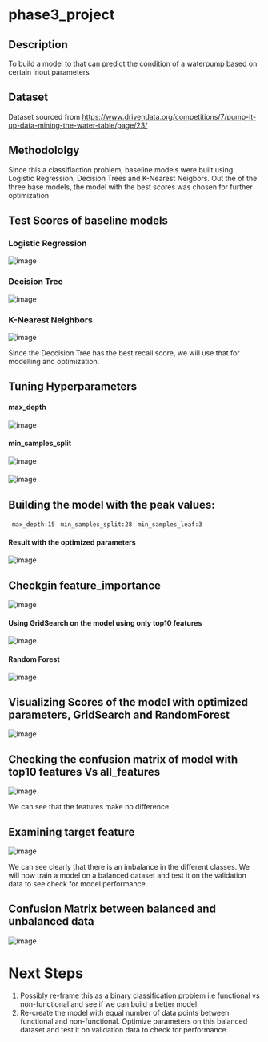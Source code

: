 # phase3_project

## Description
  To build a model to that can predict the condition of a waterpump based on certain inout parameters
  
## Dataset
  Dataset sourced from https://www.drivendata.org/competitions/7/pump-it-up-data-mining-the-water-table/page/23/
  
## Methodololgy
  Since this a classifiaction problem, baseline models were built using Logistic Regression, Decision Trees and K-Nearest Neigbors.
  Out the of the three base models, the model with the best scores was chosen for further optimization
  
 ## Test Scores of baseline models
  ### Logistic Regression
  ![image](https://user-images.githubusercontent.com/108379254/208484416-838282c6-ea68-4da8-86d2-0bde4eb17042.png)

### Decision Tree
  ![image](https://user-images.githubusercontent.com/108379254/208484595-c9373c90-6920-463f-af8a-42b33aac592d.png)

### K-Nearest Neighbors
  ![image](https://user-images.githubusercontent.com/108379254/208484682-64f01323-9ff8-4d90-a0e8-5258a2ec7968.png)
  
  Since the Deccision Tree has the best recall score, we will use that for modelling and optimization.
  
 ## Tuning Hyperparameters
  #### max_depth
  ![image](https://user-images.githubusercontent.com/108379254/208485011-024eb1b2-08e3-4c56-8e26-d5bf9a6a7e4d.png)

  #### min_samples_split
  ![image](https://user-images.githubusercontent.com/108379254/208485113-4fd41364-d903-48b1-9caa-80accbfceda7.png)

  ####
  ![image](https://user-images.githubusercontent.com/108379254/208485349-a16c2570-3a3d-468c-aaf1-0c259d95ef10.png)

## Building the model with the peak values: 
 ` max_depth:15`
 ` min_samples_split:28`
 ` min_samples_leaf:3`
 
 #### Result with the optimized parameters
 ![image](https://user-images.githubusercontent.com/108379254/208486085-64cd36e7-b9a7-4aff-8a9b-293014542c5c.png)

## Checkgin feature_importance
![image](https://user-images.githubusercontent.com/108379254/208486234-550c18df-82fa-4507-98c0-3ca9e60a3c65.png)

#### Using GridSearch on the model using only top10 features
![image](https://user-images.githubusercontent.com/108379254/208486396-de0a3847-af38-4606-974c-07d51ee19df1.png)

#### Random Forest
![image](https://user-images.githubusercontent.com/108379254/208486542-568411c3-edd5-4ada-b7ea-2b45f74c0656.png)

## Visualizing Scores of the model with optimized parameters, GridSearch and RandomForest
![image](https://user-images.githubusercontent.com/108379254/208486709-92d2fe90-b50c-4655-b581-c4c077cc5a3a.png)

## Checking the confusion matrix of model with top10 features Vs all_features
 ![image](https://user-images.githubusercontent.com/108379254/208487152-068fe9fe-5eeb-4723-b9f6-6b185f37842f.png)

We can see that the features make no difference

## Examining target feature
![image](https://user-images.githubusercontent.com/108379254/208487444-ba86e765-b029-4a20-8935-9892ad24e2b0.png)

We can see clearly that there is an imbalance in the different classes.
We will now train a model on a balanced dataset and test it on the validation data to see check for model performance.

## Confusion Matrix between balanced and unbalanced data
![image](https://user-images.githubusercontent.com/108379254/208487834-de3520b7-a395-4e5e-99b8-8e0b26ea48ab.png)

# Next Steps
1. Possibly re-frame this as a binary classification problem i.e functional vs non-functional and see if we can build a better model. 
2. Re-create the model with equal number of data points between functional and non-functional. Optimize parameters on this balanced dataset and test it on validation data to check for performance.





